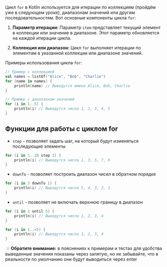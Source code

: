 
Цикл `for` в Kotlin используется для итерации по коллекциям (пройдём уже в следующем уроке), диапазонам значений или другим последовательностям. Вот основные компоненты цикла `for`:

1. **Параметр итерации:** Параметр `item` представляет текущий элемент в коллекции или значение в диапазоне. Этот параметр обновляется на каждой итерации цикла.
    
2. **Коллекция или диапазон:** Цикл `for` выполняет итерации по элементам в указанной коллекции или диапазоне значений.
    

Примеры использования цикла `for`:

```kotlin
// Пример с коллекцией
val names = listOf("Alice", "Bob", "Charlie")
for (name in names) {
    println(name) // Выведутся имена Alice, Bob, Charlie
}

// Пример с диапазоном значений
for (i in 1..5) {
    println(i) // Выведутся числа 1, 2, 3, 4, 5
}
```

## Функции для работы с циклом for 

- `step` - позволяет задать шаг, на который будут изменяться последующие элементы

```kotlin
for (i in 1..10 step 2) {
    println(i) // Выведутся числа 1, 3, 5, 7, 9
}
```

- `downTo` - позволяет построить диапазон чисел в обратном порядке

```kotlin
for (i in 5 downTo 1) {
    println(i) // Выведутся числа 5, 4, 3, 2, 1 
}
```

- `until` - позволяет не включать верхнюю границу в диапазон 

```kotlin
for (i in 1 until 5) {
    println(i) // Выведутся числа 1, 2, 3, 4
}

for (i in 1..<5) {
    println(i) // Выведутся числа 1, 2, 3, 4
}
```

 💡 **Обратите внимание:** в пояснениях к примерам и тестах для удобства выведенные значения показаны через запятую, но не забывайте, что в реальности по умолчанию они будут выводиться через enter